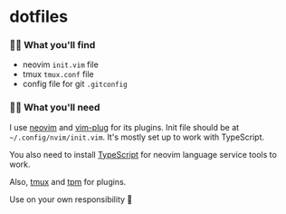 # dotfiles

### 🕵️‍♀️ What you'll find

- neovim `init.vim` file
- tmux `tmux.conf` file
- config file for git `.gitconfig`

### 👩‍🍳 What you'll need

I use [neovim](https://neovim.io/) and [vim-plug](https://github.com/junegunn/vim-plug) for its plugins.
Init file should be at `~/.config/nvim/init.vim`. It's mostly set up to work with TypeScript.

You also need to install [TypeScript](https://www.typescriptlang.org/) for neovim language service tools to work.

Also, [tmux](https://github.com/tmux/tmux/wiki) and [tpm](https://github.com/tmux-plugins/tpm) for plugins.

Use on your own responsibility 🙅
